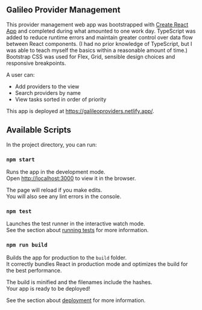 ## Galileo Provider Management

This provider management web app was bootstrapped with [Create React App](https://github.com/facebook/create-react-app) and completed during what amounted to one work day. TypeScript was added to reduce runtime errors and maintain greater control over data flow between React components. (I had no prior knowledge of TypeScript, but I was able to teach myself the basics within a reasonable amount of time.) Bootstrap CSS was used for Flex, Grid, sensible design choices and responsive breakpoints.

A user can:
- Add providers to the view
- Search providers by name
- View tasks sorted in order of priority

This app is deployed at https://galileoproviders.netlify.app/.

## Available Scripts

In the project directory, you can run:

### `npm start`

Runs the app in the development mode.<br />
Open [http://localhost:3000](http://localhost:3000) to view it in the browser.

The page will reload if you make edits.<br />
You will also see any lint errors in the console.

### `npm test`

Launches the test runner in the interactive watch mode.<br />
See the section about [running tests](https://facebook.github.io/create-react-app/docs/running-tests) for more information.

### `npm run build`

Builds the app for production to the `build` folder.<br />
It correctly bundles React in production mode and optimizes the build for the best performance.

The build is minified and the filenames include the hashes.<br />
Your app is ready to be deployed!

See the section about [deployment](https://facebook.github.io/create-react-app/docs/deployment) for more information.
